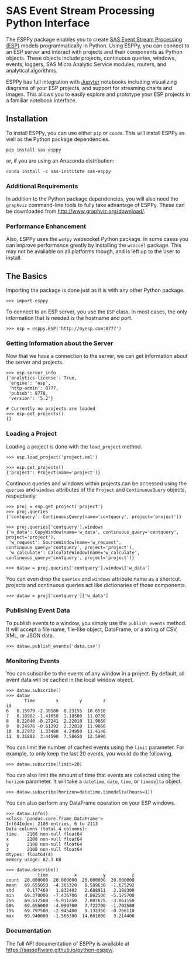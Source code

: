 # SAS Event Stream Processing Python Interface

The ESPPy package enables you to create
[SAS Event Stream Processing (ESP)](https://www.sas.com/en_us/software/event-stream-processing.html)
models programmatically in Python. Using ESPPy, you can connect to 
an ESP server and interact with projects and their components as 
Python objects. These objects include projects, continuous queries, 
windows, events, loggers, SAS Micro Analytic Service modules, 
routers, and analytical algorithms.

ESPPy has full integration with [Jupyter](https://jupyter.org/) notebooks including visualizing 
diagrams of your ESP projects, and support for streaming charts and 
images. This allows you to easily explore and prototype your ESP 
projects in a familiar notebook interface.

## Installation

To install ESPPy, you can use either `pip` or `conda`.  This will install
ESPPy as well as the Python package dependencies.

```
pip install sas-esppy
```

or, if you are using an Anaconda distribution:

```
conda install -c sas-institute sas-esppy
```

### Additional Requirements

In addition to the Python package dependencies, you will also need the 
`graphviz` command-line tools to fully take advantage of ESPPy.  These can
be downloaded from http://www.graphviz.org/download/.

### Performance Enhancement

Also, ESPPy uses the `ws4py` websocket Python package.  In some cases
you can improve performance greatly by installing the `wsaccel` package.
This may not be available on all platforms though, and is left up to 
the user to install.

## The Basics

Importing the package is done just as it is with any other Python package.

```
>>> import esppy
```

To connect to an ESP server, you use the `ESP` class.  In most cases, the only
information that is needed is the hostname and port.

```
>>> esp = esppy.ESP('http://myesp.com:8777')
```

### Getting Information about the Server

Now that we have a connection to the server, we can get information about the
server and projects.

```
>>> esp.server_info
{'analytics-license': True,
 'engine': 'esp',
 'http-admin': 8777,
 'pubsub': 8778,
 'version': '5.2'}

# Currently no projects are loaded
>>> esp.get_projects()
{}
```

### Loading a Project

Loading a project is done with the `load_project` method.

```
>>> esp.load_project('project.xml')

>>> esp.get_projects()
{'project': Project(name='project')}
```

Continous queries and windows within projects can be accessed using
the `queries` and `windows` attributes of the `Project` and
`ContinuousQuery` objects, respectively.

```
>>> proj = esp.get_project('project')
>>> proj.queries
{'contquery': ContinuousQuery(name='contquery', project='project')}

>>> proj.queries['contquery'].windows
{'w_data': CopyWindow(name='w_data', continuous_query='contquery', project='project'),
 'w_request': SourceWindow(name='w_request', continuous_query='contquery', project='project'),
 'w_calculate': CalculateWindow(name='w_calculate', continuous_query='contquery', project='project')}

>>> dataw = proj.queries['contquery'].windows['w_data']
```

You can even drop the `queries` and `windows` attribute name as a shortcut.
projects and continuous queries act like dictionaries of those components.

```
>>> dataw = proj['contquery']['w_data']
```

### Publishing Event Data

To publish events to a window, you simply use the `publish_events` method.
It will accept a file name, file-like object, DataFrame, or a string of
CSV, XML, or JSON data.

```
>>> dataw.publish_events('data.csv')
```

### Monitoring Events

You can subscribe to the events of any window in a project.  By default,
all event data will be cached in the local window object.

```
>>> dataw.subscribe()
>>> dataw
       time        x        y        z
id                                    
6   0.15979 -2.30180  0.23155  10.6510
7   0.18982 -1.41650  1.18500  11.0730
8   0.22040 -0.27241  2.22010  11.9860
9   0.24976 -0.61292  2.22010  11.9860
10  0.27972  1.33480  4.24950  11.4140
11  0.31802  3.44590  7.58650  12.5990
```

You can limit the number of cached events using the `limit`
parameter.  For example, to only keep the last 20 events, you would do
the following.

```
>>> dataw.subscribe(limit=20)
```

You can also limit the amount of time that events are collected using
the `horizon` parameter.  It will take a `datetime`, `date`, `time`,
or `timedelta` object.

```
>>> dataw.subscribe(horizon=datetime.timedelta(hours=1))
```

You can also perform any DataFrame operation on your ESP windows.

```
>>> dataw.info()
<class 'pandas.core.frame.DataFrame'>
Int64Index: 2108 entries, 6 to 2113
Data columns (total 4 columns):
time    2108 non-null float64
x       2108 non-null float64
y       2108 non-null float64
z       2108 non-null float64
dtypes: float64(4)
memory usage: 82.3 KB

>>> dataw.describe()
            time          x          y          z
count  20.000000  20.000000  20.000000  20.000000
mean   69.655050  -4.365320   8.589630  -1.675292
std     0.177469   1.832482   2.688911   2.108300
min    69.370000  -7.436700   4.862500  -5.175700
25%    69.512500  -5.911250   7.007675  -3.061150
50%    69.655000  -4.099700   7.722700  -1.702500
75%    69.797500  -2.945400   9.132350  -0.766110
max    69.940000  -1.566300  14.601000   3.214400
```

### Documentation

The full API documentation of ESPPy is available at 
https://sassoftware.github.io/python-esppy/.
